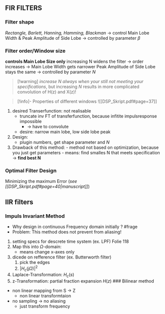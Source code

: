 ## FIR FILTERS
### Filter shape
_Rectangle, Barlett, Hanning, Hamming, Blackman_
-> control Main Lobe Width & Peak Amplitude of Side Lobe
-> controlled by parameter $\beta$
### Filter order/Window size
**controls Main Lobe Size only**
increasing N widens the filter -> order increases -> Main Lobe Width gets narrower
Peak Amplitude of Side Lobe stays the same
-> controlled by parameter $N$

>[!warning] _increase N always when your still not meeting your specifications_, but increasing $N$ results in more complicated convolution of H(z) and X(z)!

>[!info]- Properties of different windows
>![[DSP_Skript.pdf#page=37]]

1. desired Transerfunction: not realisable
	- truncate inv FT of transferfunction, because infitite impulsresponse impossible
		- -> have to convolute
	- desire: narrow main lobe, low side lobe peak
2. Design:
	- plugin numbers, get shape parameter and $N$
3. Drawback of this method:
		- method not based on optimization, because you just get parameters
			- means: find smalles N that meets specification -> **find best N**
### Optimal Filter Design
Minimizing the maximum Error (_see [[DSP_Skript.pdf#page=40|manuscript]]_)

## IIR filters
### Impuls Invariant Method
- Why design in continuous Frequency domain initially ? #frage 
- Problem: This method does not prevent from aliasing!
1. setting specs for descrete time system (ex. LPF) Folie 118
2. Map this into $\Omega$-domain:
	- means change x-axes only
3. dicede on refference filter (ex. Butterworth filter)
	1. pick the edges 
	2. $|H_c(j \Omega)|^2$ 
4. Laplace-Transformation: $H_c(s)$ 
5. z-Transformation: partial fraction expansion $H(z)$
												### Bilinear method
- non linear mapping from S -> Z
	- non linear transformtaion
- no sampling -> no aliasing
	- just transform frequency
